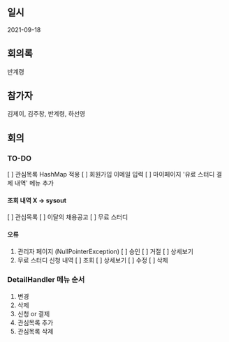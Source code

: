 ## 일시

2021-09-18

## 회의록

반계령

## 참가자

김제이, 김주창, 반계령, 하선영

## 회의

### TO-DO

[ ] 관심목록 HashMap 적용
[ ] 회원가입 이메일 입력
[ ] 마이페이지 '유료 스터디 결제 내역' 메뉴 추가

#### 조회 내역 X -> sysout

[ ] 관심목록
[ ] 이달의 채용공고
[ ] 무료 스터디

#### 오류

1. 관리자 페이지 (NullPointerException)
   [ ] 승인
   [ ] 거절
   [ ] 상세보기
2. 무료 스터디 신청 내역
   [ ] 조회
   [ ] 상세보기
   [ ] 수정
   [ ] 삭제

### DetailHandler 메뉴 순서

1. 변경
2. 삭제
3. 신청 or 결제
4. 관심목록 추가
5. 관심목록 삭제
